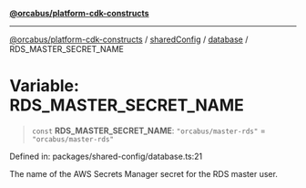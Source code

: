 [**@orcabus/platform-cdk-constructs**](../../../../../../README.md)

***

[@orcabus/platform-cdk-constructs](../../../../../../README.md) / [sharedConfig](../../../README.md) / [database](../README.md) / RDS\_MASTER\_SECRET\_NAME

# Variable: RDS\_MASTER\_SECRET\_NAME

> `const` **RDS\_MASTER\_SECRET\_NAME**: `"orcabus/master-rds"` = `"orcabus/master-rds"`

Defined in: packages/shared-config/database.ts:21

The name of the AWS Secrets Manager secret for the RDS master user.
